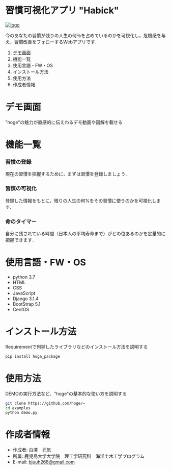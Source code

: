 # 習慣可視化アプリ "Habick"
[![logo](https://user-images.githubusercontent.com/74233278/145626939-e65973b2-8396-486b-bb88-05560f48c686.png)](https://habick.org)

今のあなたの習慣が残りの人生の何％を占めているのかを可視化し，危機感を与え，習慣改善をフォローするWebアプリです．


1. [デモ画面](https://github.com/Genki-Shirasawa/Habick/edit/main/README.md#デモ画面)
2. 機能一覧
3. 使用言語・FW・OS
4. インストール方法
5. 使用方法
6. 作成者情報


# デモ画面

"hoge"の魅力が直感的に伝えわるデモ動画や図解を載せる


# 機能一覧

### 習慣の登録
現在の習慣を把握するために，まずは習慣を登録しましょう．

### 習慣の可視化
登録した情報をもとに，残りの人生の何%をその習慣に使うのかを可視化します．

### 命のタイマー
自分に残されている時間（日本人の平均寿命まで）がどの位あるのかを定量的に把握できます．


# 使用言語・FW・OS

- python 3.7
- HTML
- CSS
- JavaScript
- Django 3.1.4
- BootStrap 5.1
- CentOS


# インストール方法

Requirementで列挙したライブラリなどのインストール方法を説明する

```bash
pip install huga_package
```

# 使用方法

DEMOの実行方法など、"hoge"の基本的な使い方を説明する

```bash
git clone https://github.com/hoge/~
cd examples
python demo.py
```


# 作成者情報

- 作成者: 白澤　元気
- 所属: 鹿児島大学大学院　理工学研究科　海洋土木工学プログラム
- E-mail: bjuuh268@gmail.com
